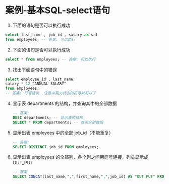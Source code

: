 # 案例-基本SQL-select语句

1. 下面的语句是否可以执行成功

  ```sql
  select last_name , job_id , salary as sal
  from employees; -- 答案: 可以执行
  ```

  

2. 下面的语句是否可以执行成功 

  ```sql
  select * from employees; -- 答案: 可以执行
  ```

  

3. 找出下面语句中的错误

  ```sql
  select employee_id , last_name，
  salary * 12 “ANNUAL SALARY”
  from employees;
  -- 答案: 符号错误 ,注意中英文状态的符号就可以了
  ```

  

4. 显示表 departments 的结构，并查询其中的全部数据

   ```sql
   -- 答案:
   DESC departments; -- 显示表的结构
   SELECT * FROM departments; -- 查询全部数据
   ```

   

5. 显示出表 employees 中的全部 job_id（不能重复）

   ```sql
   -- 答案:
   SELECT DISTINCT job_id FROM employees;
   ```

   

6. 显示出表 employees 的全部列，各个列之间用逗号连接，列头显示成 OUT_PUT

   ```sql
   -- 答案
   SELECT CONCAT(last_name,",",first_name,",",job_id) AS "OUT PUT" FROM employees;
   ```

   

